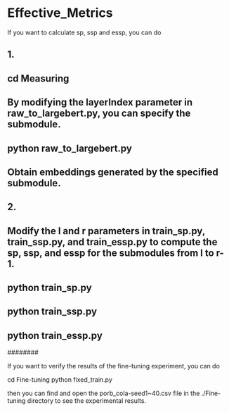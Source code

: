 # Effective_Metrics

If you want to calculate sp, ssp and essp, you can do

## 1. 
## cd Measuring

## By modifying the layerIndex parameter in raw_to_largebert.py, you can specify the submodule.

## python raw_to_largebert.py 

## Obtain embeddings generated by the specified submodule.

## 2.

## Modify the l and r parameters in train_sp.py, train_ssp.py, and train_essp.py to compute the sp, ssp, and essp for the submodules from l to r-1.

## python train_sp.py
## python train_ssp.py
## python train_essp.py

########

If you want to verify the results of the fine-tuning experiment, you can do

cd Fine-tuning
python fixed_train.py

then you can find and open the porb_cola-seed1~40.csv file in the ./Fine-tuning directory to see the experimental results.



